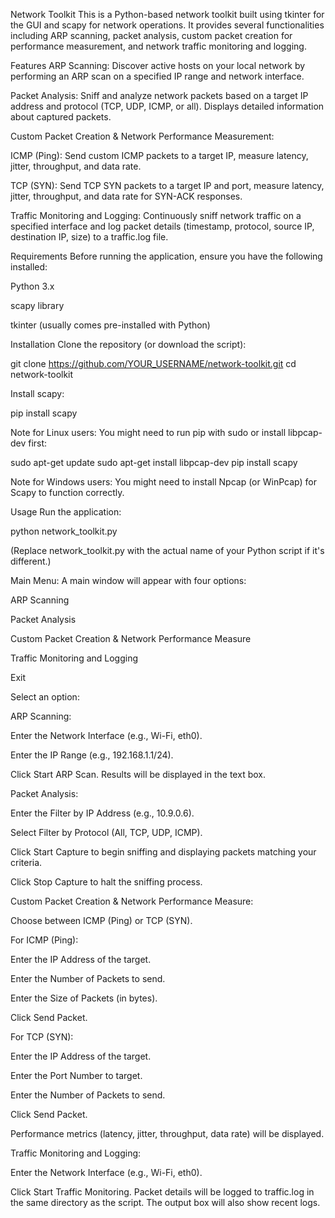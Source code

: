 Network Toolkit
This is a Python-based network toolkit built using tkinter for the GUI and scapy for network operations. It provides several functionalities including ARP scanning, packet analysis, custom packet creation for performance measurement, and network traffic monitoring and logging.

Features
ARP Scanning: Discover active hosts on your local network by performing an ARP scan on a specified IP range and network interface.

Packet Analysis: Sniff and analyze network packets based on a target IP address and protocol (TCP, UDP, ICMP, or all). Displays detailed information about captured packets.

Custom Packet Creation & Network Performance Measurement:

ICMP (Ping): Send custom ICMP packets to a target IP, measure latency, jitter, throughput, and data rate.

TCP (SYN): Send TCP SYN packets to a target IP and port, measure latency, jitter, throughput, and data rate for SYN-ACK responses.

Traffic Monitoring and Logging: Continuously sniff network traffic on a specified interface and log packet details (timestamp, protocol, source IP, destination IP, size) to a traffic.log file.

Requirements
Before running the application, ensure you have the following installed:

Python 3.x

scapy library

tkinter (usually comes pre-installed with Python)

Installation
Clone the repository (or download the script):

git clone https://github.com/YOUR_USERNAME/network-toolkit.git
cd network-toolkit

Install scapy:

pip install scapy

Note for Linux users: You might need to run pip with sudo or install libpcap-dev first:

sudo apt-get update
sudo apt-get install libpcap-dev
pip install scapy

Note for Windows users: You might need to install Npcap (or WinPcap) for Scapy to function correctly.

Usage
Run the application:

python network_toolkit.py

(Replace network_toolkit.py with the actual name of your Python script if it's different.)

Main Menu:
A main window will appear with four options:

ARP Scanning

Packet Analysis

Custom Packet Creation & Network Performance Measure

Traffic Monitoring and Logging

Exit

Select an option:

ARP Scanning:

Enter the Network Interface (e.g., Wi-Fi, eth0).

Enter the IP Range (e.g., 192.168.1.1/24).

Click Start ARP Scan. Results will be displayed in the text box.

Packet Analysis:

Enter the Filter by IP Address (e.g., 10.9.0.6).

Select Filter by Protocol (All, TCP, UDP, ICMP).

Click Start Capture to begin sniffing and displaying packets matching your criteria.

Click Stop Capture to halt the sniffing process.

Custom Packet Creation & Network Performance Measure:

Choose between ICMP (Ping) or TCP (SYN).

For ICMP (Ping):

Enter the IP Address of the target.

Enter the Number of Packets to send.

Enter the Size of Packets (in bytes).

Click Send Packet.

For TCP (SYN):

Enter the IP Address of the target.

Enter the Port Number to target.

Enter the Number of Packets to send.

Click Send Packet.

Performance metrics (latency, jitter, throughput, data rate) will be displayed.

Traffic Monitoring and Logging:

Enter the Network Interface (e.g., Wi-Fi, eth0).

Click Start Traffic Monitoring. Packet details will be logged to traffic.log in the same directory as the script. The output box will also show recent logs.

